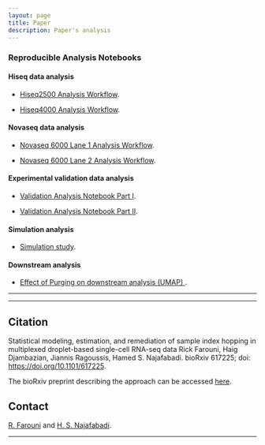 ```yaml
---
layout: page
title: Paper
description: Paper's analysis
---
```


### Reproducible Analysis Notebooks

#### Hiseq data analysis

* <a href="{{ BASE_PATH }}/PhantomPurgeR/assets/notebooks/workflow_hiseq2500.nb.html" target="_blank">Hiseq2500 Analysis Workflow</a>.

* <a href="{{ BASE_PATH }}/PhantomPurgeR/assets/notebooks/workflow_hiseq4000.nb.html" target="_blank">Hiseq4000 Analysis Workflow</a>.

#### Novaseq data analysis

* <a href="{{ BASE_PATH }}/PhantomPurgeR/assets/notebooks/workflow_novaseq_l1.nb.html" target="_blank">Novaseq 6000 Lane 1 Analysis Workflow</a>.

* <a href="{{ BASE_PATH }}/PhantomPurgeR/assets/notebooks/workflow_novaseq_l2.nb.html" target="_blank">Novaseq 6000 Lane 2 Analysis Workflow</a>.

#### Experimental validation data analysis

* <a href="{{ BASE_PATH }}/PhantomPurgeR/assets/notebooks/validation_hiseq4000_1.nb.html" target="_blank"> Validation Analysis Notebook Part I</a>.

* <a href="{{ BASE_PATH }}/PhantomPurgeR/assets/notebooks/validation_hiseq4000_2.nb.html" target="_blank"> Validation Analysis Notebook Part II</a>.

#### Simulation analysis

* <a href="{{ BASE_PATH }}/PhantomPurgeR/assets/notebooks/simulation.html" target="_blank"> Simulation study</a>.


#### Downstream analysis

* <a href="{{ BASE_PATH }}/PhantomPurgeR/assets/notebooks/downstream_analysis_umap.html" target="_blank"> Effect of Purging on downstream analysis (UMAP) </a>.

*******
******

Citation
-------

Statistical modeling, estimation, and remediation of sample index hopping in multiplexed droplet-based single-cell RNA-seq data
Rick Farouni, Haig Djambazian, Jiannis Ragoussis, Hamed S. Najafabadi. bioRxiv 617225; doi: https://doi.org/10.1101/617225.

The bioRxiv preprint describing the approach can be accessed <a href="https://www.biorxiv.org/content/10.1101/617225v5" target="_blank">here</a>.


Contact
-------

[R. Farouni](http://rfarouni.github.io/)  and [H. S. Najafabadi](http://csg.lab.mcgill.ca/).




****
